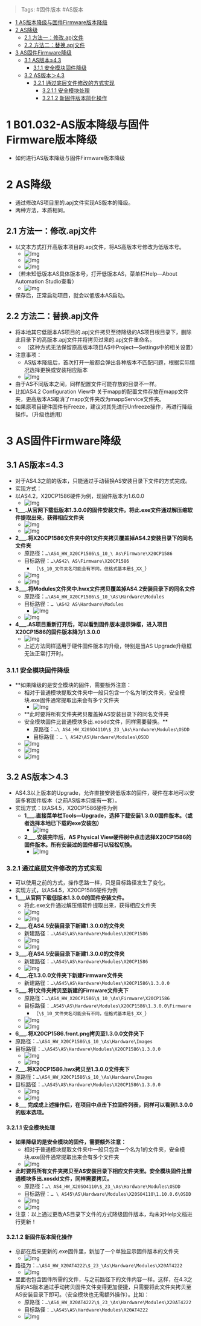 > Tags: #固件版本 #AS版本
- [1 AS版本降级与固件Firmware版本降级](#1%20AS%E7%89%88%E6%9C%AC%E9%99%8D%E7%BA%A7%E4%B8%8E%E5%9B%BA%E4%BB%B6Firmware%E7%89%88%E6%9C%AC%E9%99%8D%E7%BA%A7)
- [2 AS降级](#2%20AS%E9%99%8D%E7%BA%A7)
	- [2.1 方法一：修改.apj文件](#2.1%20%E6%96%B9%E6%B3%95%E4%B8%80%EF%BC%9A%E4%BF%AE%E6%94%B9.apj%E6%96%87%E4%BB%B6)
	- [2.2 方法二：替换.apj文件](#2.2%20%E6%96%B9%E6%B3%95%E4%BA%8C%EF%BC%9A%E6%9B%BF%E6%8D%A2.apj%E6%96%87%E4%BB%B6)
- [3 AS固件Firmware降级](#3%20AS%E5%9B%BA%E4%BB%B6Firmware%E9%99%8D%E7%BA%A7)
	- [3.1 AS版本≤4.3](#3.1%20AS%E7%89%88%E6%9C%AC%E2%89%A44.3)
		- [3.1.1 安全模块固件降级](#3.1.1%20%E5%AE%89%E5%85%A8%E6%A8%A1%E5%9D%97%E5%9B%BA%E4%BB%B6%E9%99%8D%E7%BA%A7)
	- [3.2 AS版本＞4.3](#3.2%20AS%E7%89%88%E6%9C%AC%EF%BC%9E4.3)
		- [3.2.1 通过底层文件修改的方式实现](#3.2.1%20%E9%80%9A%E8%BF%87%E5%BA%95%E5%B1%82%E6%96%87%E4%BB%B6%E4%BF%AE%E6%94%B9%E7%9A%84%E6%96%B9%E5%BC%8F%E5%AE%9E%E7%8E%B0)
			- [3.2.1.1 安全模块处理](#3.2.1.1%20%E5%AE%89%E5%85%A8%E6%A8%A1%E5%9D%97%E5%A4%84%E7%90%86)
			- [3.2.1.2 新固件版本简化操作](#3.2.1.2%20%E6%96%B0%E5%9B%BA%E4%BB%B6%E7%89%88%E6%9C%AC%E7%AE%80%E5%8C%96%E6%93%8D%E4%BD%9C)

# 1 B01.032-AS版本降级与固件Firmware版本降级

- 如何进行AS版本降级与固件Firmware版本降级

# 2 AS降级

- 通过修改AS项目里的.apj文件实现AS版本的降级。
- 两种方法，本质相同。

## 2.1 方法一：修改.apj文件

- 以文本方式打开高版本项目的.apj文件，将AS高版本号修改为低版本号。
    - ![Img](FILES/032AS版本降级与固件Firmware版本降级.md/img-20220617102050.png)
    - ![Img](FILES/032AS版本降级与固件Firmware版本降级.md/img-20220617102133.png)
    - ![Img](FILES/032AS版本降级与固件Firmware版本降级.md/img-20220617102141.png)
- （若未知低版本AS具体版本号，打开低版本AS，菜单栏Help—About Automation Studio查看）
    - ![Img](FILES/032AS版本降级与固件Firmware版本降级.md/img-20220617102157.png)
- 保存后，正常启动项目，就会以低版本AS启动。

## 2.2 方法二：替换.apj文件

- 将本地其它低版本AS项目的.apj文件拷贝至待降级的AS项目根目录下，删除此目录下的高版本.apj文件并将拷贝过来的.apj文件重命名。
    - （这种方式无法保留原高版本项目AS中Project—Settings中的相关设置）
- 注意事项：
    - AS版本降级后，首次打开一般都会弹出各种版本不匹配问题，根据实际情况选择更换或安装相应版本
    - ![Img](FILES/032AS版本降级与固件Firmware版本降级.md/img-20220617102242.png)
- 由于AS不同版本之间，同样配置文件可能存放的目录不一样。
- 比如AS4.2 Configuration View中 关于mapp的配置文件存放在mapp文件夹，更高版本AS取消了mapp文件夹改为mappService文件夹。
- 如果原项目硬件固件有Freeze，建议对其先进行Unfreeze操作，再进行降级操作。（升级也适用）

# 3 AS固件Firmware降级

## 3.1 AS版本≤4.3

- 对于AS4.3之前的版本，只能通过手动替换AS安装目录下文件的方式完成。
- 实现方式：
- 以AS4.2，X20CP1586硬件为例，现固件版本为1.6.0.0
    - ![Img](FILES/032AS版本降级与固件Firmware版本降级.md/img-20220617102443.png)
- **1___.从官网下载低版本1.3.0.0的固件安装文件。将此.exe文件通过解压缩软件提取出来，获得相应文件夹**
    - ![Img](FILES/032AS版本降级与固件Firmware版本降级.md/img-20220617102530.png)
    - ![Img](FILES/032AS版本降级与固件Firmware版本降级.md/img-20220617102539.png)
- **2___.将X20CP1586文件夹中的1文件夹拷贝覆盖掉AS4.2安装目录下的同名文件夹**
    - 原路径：`…\AS4_HW_X20CP1586\$_10_\ As\Firmware\X20CP1586`
    - 目标路径：`…\AS42\ AS\Firmware\X20CP1586`
        - （`\$_10_文件夹名可能会有不同，但格式基本是$_XX_`）
    - ![Img](FILES/032AS版本降级与固件Firmware版本降级.md/img-20220617102604.png)
    - ![Img](FILES/032AS版本降级与固件Firmware版本降级.md/img-20220617102613.png)
- **3___.将Modules文件夹中.hwx文件拷贝覆盖掉AS4.2安装目录下的同名文件**
    - 原路径：`…\AS4_HW_X20CP1586\$_10_\As\Hardware\Modules`
    - 目标路径：`… \AS42 AS\Hardware\Modules`
        - ![Img](FILES/032AS版本降级与固件Firmware版本降级.md/img-20220617102626.png)
    - ![Img](FILES/032AS版本降级与固件Firmware版本降级.md/img-20220617102635.png)
- **4___.AS项目重新打开后，可以看到固件版本提示弹框，进入项目X20CP1586的固件版本降为1.3.0.0**
    - ![Img](FILES/032AS版本降级与固件Firmware版本降级.md/img-20220617102712.png)
    - 上述方法同样适用于硬件固件版本的升级，特别是当AS Upgrade升级框无法正常打开时。

### 3.1.1 安全模块固件降级

- **如果降级的是安全模块的固件，需要额外注意：
    - 相对于普通模块提取文件夹中一般只包含一个名为1的文件夹，安全模块.exe固件通常提取出来会有多个文件夹
        - ![Img](FILES/032AS版本降级与固件Firmware版本降级.md/img-20220617104915.png)
    - **此时要将所有文件夹拷贝覆盖掉AS安装目录下的同名文件夹
    - 安全模块固件比普通模块多出.xosdd文件，同样需要替换。**
      - 原路径：`…\ AS4_HW_X20SO4110\$_23_\As\Hardware\Modules\OSDD`
      - 目标路径：`… \ AS42\AS\Hardware\Modules\OSDD`
    - ![Img](FILES/032AS版本降级与固件Firmware版本降级.md/img-20220617104955.png)
    - ![Img](FILES/032AS版本降级与固件Firmware版本降级.md/img-20220617105008.png)
    - ![Img](FILES/032AS版本降级与固件Firmware版本降级.md/img-20220617105015.png)

## 3.2 AS版本＞4.3

- AS4.3以上版本的Upgrade，允许直接安装低版本的固件，硬件在本地可以安装多套固件版本（之前AS版本只能有一套）。
- 实现方式：以AS4.5，X20CP1586硬件为例
    - **1___.直接菜单栏Tools—Upgrade，选择下载安装1.3.0.0固件版本。（或者选择本地已下载的exe安装包）**
        - ![Img](FILES/032AS版本降级与固件Firmware版本降级.md/img-20220617105153.png)
    - **2___.安装完毕后，AS Physical View硬件树中点击选择X20CP1586的固件版本。所有安装过的固件都可以轻松切换。**
        - ![Img](FILES/032AS版本降级与固件Firmware版本降级.md/img-20220617105203.png)

### 3.2.1 通过底层文件修改的方式实现

- 可以使用之前的方式，操作思路一样，只是目标路径发生了变化。
- 实现方式，以AS4.5，X20CP1586硬件为例
- **1___从官网下载低版本1.3.0.0的固件安装文件。**
    - 将此.exe文件通过解压缩软件提取出来，获得相应文件夹
    - ![Img](FILES/032AS版本降级与固件Firmware版本降级.md/img-20220617105310.png)
    - ![Img](FILES/032AS版本降级与固件Firmware版本降级.md/img-20220617105340.png)
- **2___.在AS4.5安装目录下新建1.3.0.0的文件夹**
    - 新建路径：`…\AS45\AS\Hardware\Modules\X20CP1586`
    - ![Img](FILES/032AS版本降级与固件Firmware版本降级.md/img-20220617105355.png)
    - ![Img](FILES/032AS版本降级与固件Firmware版本降级.md/img-20220617105401.png)
- **3___.在AS4.5安装目录下新建1.3.0.0的文件夹**
    - 新建路径：`…\AS45\AS\Hardware\Modules\X20CP1586`
    - ![Img](FILES/032AS版本降级与固件Firmware版本降级.md/img-20220617105411.png)
- **4___.在1.3.0.0文件夹下新建Firmware文件夹**
    - 新建路径：`…\AS45\AS\Hardware\Modules\X20CP1586\1.3.0.0`
- **5___.将1文件夹拷贝至新建的Firmware文件夹下**
    - 原路径：`…\AS4_HW_X20CP1586\$_10_\As\Firmware\X20CP1586`
    - 目标路径：`…AS45\AS\Hardware\Modules\X20CP1586\1.3.0.0\Firmware`
        - （`\$_10_文件夹名可能会有不同，但格式基本是$_XX_`）
    - ![Img](FILES/032AS版本降级与固件Firmware版本降级.md/img-20220617105444.png)
    - ![Img](FILES/032AS版本降级与固件Firmware版本降级.md/img-20220617105450.png)
- **6___.将X20CP1586.front.png拷贝至1.3.0.0文件夹下**
- 原路径：`…\AS4_HW_X20CP1586\$_10_\As\Hardware\Images`
- 目标路径：`…\AS45\AS\Hardware\Modules\X20CP1586\1.3.0.0`
    - ![Img](FILES/032AS版本降级与固件Firmware版本降级.md/img-20220617105459.png)
    - ![Img](FILES/032AS版本降级与固件Firmware版本降级.md/img-20220617105506.png)
 - **7___.将X20CP1586.hwx拷贝至1.3.0.0文件夹下**
- 原路径：`…\AS4_HW_X20CP1586\$_10_\As\Hardware\Images`
- 目标路径：`…\AS45\AS\Hardware\Modules\X20CP1586\1.3.0.0`
    - ![Img](FILES/032AS版本降级与固件Firmware版本降级.md/img-20220617105514.png)
    - ![Img](FILES/032AS版本降级与固件Firmware版本降级.md/img-20220617105519.png)
- **8___ 完成成上述操作后，在项目中点击下拉固件列表，同样可以看到1.3.0.0的版本选项。**

#### 3.2.1.1 安全模块处理

- **如果降级的是安全模块的固件，需要额外注意：**
    - 相对于普通模块提取文件夹中一般只包含一个名为1的文件夹，安全模块.exe固件通常提取出来会有多个文件夹
    - ![Img](FILES/032AS版本降级与固件Firmware版本降级.md/img-20220617105554.png)
- **此时要将所有文件夹拷贝至AS安装目录下相应文件夹里。安全模块固件比普通模块多出.xosdd文件，同样需要拷贝。**
    - 原路径：`…\ AS4_HW_X20SO4110\$_23_\As\Hardware\Modules\OSDD`
    - 目标路径：`… \ AS45\AS\Hardware\Modules\X20SO4110\1.10.0.6\OSDD`
    - ![Img](FILES/032AS版本降级与固件Firmware版本降级.md/img-20220617105621.png)
    - ![Img](FILES/032AS版本降级与固件Firmware版本降级.md/img-20220617105631.png)
- 注意：以上通过更改AS目录下文件的方式降级固件版本，均未对Help文档进行更新！

#### 3.2.1.2 新固件版本简化操作

- 总部在后来更新的.exe固件里，新加了一个单独显示固件版本的文件夹
    - ![Img](FILES/032AS版本降级与固件Firmware版本降级.md/img-20220617105656.png)
- 路径为：`…\AS4_HW_X20AT4222\$_23_\As\Hardware\Modules\X20AT4222`
    - ![Img](FILES/032AS版本降级与固件Firmware版本降级.md/img-20220617105702.png)
- 里面也包含固件所需的文件，与之前路径下的文件内容一样。这样，在4.3之后的AS版本通过手动拷贝固件文件变得更加便捷，只需要将此文件夹拷贝至AS安装目录下即可。（安全模块也无需额外操作）。比如：
    - 原路径：`…\AS4_HW_X20AT4222\$_23_\As\Hardware\Modules\X20AT4222`
    - 目标路径：`…\AS45\AS\Hardware\Modules\X20AT4222`
    - ![Img](FILES/032AS版本降级与固件Firmware版本降级.md/img-20220617105710.png)
